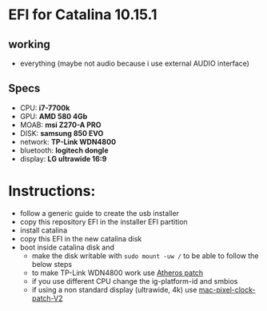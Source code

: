 # EFI for Catalina 10.15.1

## working
- everything (maybe not audio because i use external AUDIO interface)

## Specs
- CPU: **i7-7700k**
- GPU: **AMD 580 4Gb**
- MOAB: **msi Z270-A PRO**
- DISK: **samsung 850 EVO**
- network: **TP-Link WDN4800**
- bluetooth: **logitech dongle**
- display: **LG ultrawide 16:9**

# Instructions:
- follow a generic guide to create the usb installer
- copy this repository EFI in the installer EFI partition
- install catalina
- copy this EFI in the new catalina disk
- boot inside catalina disk and
  - make the disk writable with `sudo mount -uw /` to be able to follow the below steps
  - to make TP-Link WDN4800 work use [Atheros patch](https://www.insanelymac.com/forum/files/file/956-atheros-installer-for-macos-mojave-and-catalina/)
  - if you use different CPU change the ig-platform-id and smbios
  - if using a non standard display (ultrawide, 4k) use [mac-pixel-clock-patch-V2](https://github.com/Floris497/mac-pixel-clock-patch-V2)
